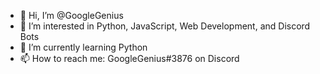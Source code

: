 - 👋 Hi, I’m @GoogleGenius
- 👀 I’m interested in Python, JavaScript, Web Development, and Discord Bots
- 🌱 I’m currently learning Python
- 📫 How to reach me: GoogleGenius#3876 on Discord
